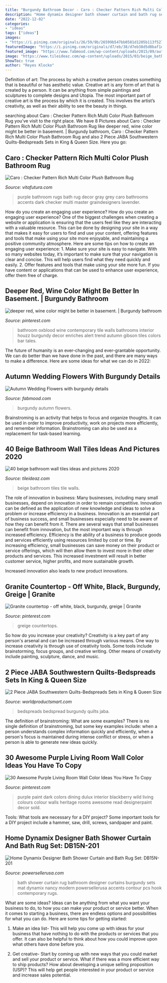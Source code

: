 ```yaml
---
title: "Burgundy Bathroom Decor - Caro : Checker Pattern Rich Multi Color Plush Bathroom Rug"
description: "Home dynamix designer bath shower curtain and bath rug set: db15n-201"
date: "2022-12-02"
categories:
- "ideas"
tags: ["ideas"]
images:
- "https://i.pinimg.com/originals/26/59/9b/26599b547bb0581d1205b113f5278a74.jpg"
featuredImage: "https://i.pinimg.com/originals/d7/eb/38/d7eb38d5d8baf1d74890825338fb1403.jpg"
featured_image: "https://www.fabmood.com/wp-content/uploads/2015/09/autumn-wedding-flowers-with-burgundy-details8.jpg"
image: "https://www.tileideaz.com/wp-content/uploads/2015/03/beige_bathroom_wall_tiles_7.jpg"
ShowToc: true
author: "Reyes Klocko"
---
```



Definition of art: The process by which a creative person creates something that is beautiful or has aesthetic value.
Creative art is any form of art that is created by a person. It can be anything from simple paintings and sculptures to complete designs and Utopia. The most important part of creative art is the process by which it is created. This involves the artist’s creativity, as well as their ability to see the beauty in things.

	

		
searching about Caro : Checker Pattern Rich Multi Color Plush Bathroom Rug you've visit to the right place. We have 8 Pictures about Caro : Checker Pattern Rich Multi Color Plush Bathroom Rug like deeper red, wine color might be better in basement. | Burgundy bathroom, Caro : Checker Pattern Rich Multi Color Plush Bathroom Rug and also 2 Piece JABA Southwestern Quilts-Bedspreads Sets in King &amp; Queen Size. Here you go:
		
    
## Caro : Checker Pattern Rich Multi Color Plush Bathroom Rug

<img loading=lazy src="https://cdn.vitafutura.com/images/categories/rugs/bat_caro_swa_812_zoom.jpg" onerror="this.onerror=null;this.src='https://tse1.mm.bing.net/th?id=OIP.UKS44ZQl_lhw9w8e1luIjAHaHa&amp;pid=15.1';" alt="Caro : Checker Pattern Rich Multi Color Plush Bathroom Rug">

_Source: vitafutura.com_

>purple bathroom rugs bath rug decor gray grey caro bathrooms accents dark checker multi master graindesigners lavender. 

	

How do you create an engaging user experience?
How do you create an engaging user experience? One of the biggest challenges when creating a website or application is ensuring that the users feel like they are interacting with a valuable resource. This can be done by designing your site in a way that makes it easy for users to find and use your content, offering features and tools that make using your site more enjoyable, and maintaining a positive community atmosphere. Here are some tips on how to create an engaging user experience: 1. Make sure your site is easy to navigate. With so many websites today, it’s important to make sure that your navigation is clear and concise. This will help users find what they need quickly and easily. 2. Offer features and tools that make using your site more fun. If you have content or applications that can be used to enhance user experience, offer them free of charge.

    
## Deeper Red, Wine Color Might Be Better In Basement. | Burgundy Bathroom

<img loading=lazy src="https://i.pinimg.com/originals/26/59/9b/26599b547bb0581d1205b113f5278a74.jpg" onerror="this.onerror=null;this.src='https://tse2.mm.bing.net/th?id=OIP.K-ADV3NNnM1KImF6_I4TtAAAAA&amp;pid=15.1';" alt="deeper red, wine color might be better in basement. | Burgundy bathroom">

_Source: pinterest.com_

>bathroom oxblood wine contemporary tile walls bathrooms interior houzz burgundy decor enriches alert trend autumn gibson tiles colors bar tales. 

	

The future of humanity is an ever-changing and ever-grantable opportunity. We can do better than we have done in the past, and there are many ways to make a difference. Here are some ideas for what we can do in 2022: 

    
## Autumn Wedding Flowers With Burgundy Details

<img loading=lazy src="https://www.fabmood.com/wp-content/uploads/2015/09/autumn-wedding-flowers-with-burgundy-details8.jpg" onerror="this.onerror=null;this.src='https://tse1.mm.bing.net/th?id=OIP.lZRCLLaNZXQ0u5KvWqihDAHaLH&amp;pid=15.1';" alt="Autumn Wedding Flowers with burgundy details">

_Source: fabmood.com_

>burgundy autumn flowers. 

	

Brainstroming is an activity that helps to focus and organize thoughts. It can be used in order to improve productivity, work on projects more efficiently, and remember information. Brainstroming can also be used as a replacement for task-based learning.

    
## 40 Beige Bathroom Wall Tiles Ideas And Pictures 2020

<img loading=lazy src="https://www.tileideaz.com/wp-content/uploads/2015/03/beige_bathroom_wall_tiles_7.jpg" onerror="this.onerror=null;this.src='https://tse4.mm.bing.net/th?id=OIP.x7jsLS2ruEP3kJH98EabBQHaFU&amp;pid=15.1';" alt="40 beige bathroom wall tiles ideas and pictures 2020">

_Source: tileideaz.com_

>beige bathroom tiles tile walls. 

	

The role of innovation in business:
Many businesses, including many small businesses, depend on innovation in order to remain competitive. Innovation can be defined as the application of new knowledge and ideas to solve a problem or increase efficiency in a business. Innovation is an essential part of business success, and small businesses especially need to be aware of how they can benefit from it.
There are several ways that small businesses can benefit from innovation, but the most important way is through increased efficiency. Efficiency is the ability of a business to produce goods and services efficiently using resources limited by cost or time. By increasing efficiency, small businesses can save money on their product or service offerings, which will then allow them to invest more in their other products and services. This increased investment will result in better customer service, higher profits, and more sustainable growth.

Increased innovation also leads to new product innovations.

    
## Granite Countertop - Off White, Black, Burgundy, Greige | Granite

<img loading=lazy src="https://i.pinimg.com/originals/a6/db/0d/a6db0d63b84445d4a30e370143a2e4f9.jpg" onerror="this.onerror=null;this.src='https://tse2.mm.bing.net/th?id=OIP.dM6EOPqv5zf02QFXMSPIMgHaJ4&amp;pid=15.1';" alt="Granite countertop - off white, black, burgundy, greige | Granite">

_Source: pinterest.com_

>greige countertops. 

	

So how do you increase your creativity?
Creativity is a key part of any person's arsenal and can be increased through various means. One way to increase creativity is through use of creativity tools. Some tools include brainstorming, focus groups, and creative writing. Other means of creativity include painting, sculpture, dance, and music.

    
## 2 Piece JABA Southwestern Quilts-Bedspreads Sets In King &amp; Queen Size

<img loading=lazy src="https://worldproductsmart.com/wp-content/uploads/2020/03/916Tb38DsoL._AC_SL1500_.jpg" onerror="this.onerror=null;this.src='https://tse1.mm.bing.net/th?id=OIP._kEjjfBdihDhKFqkDkE8dwHaGF&amp;pid=15.1';" alt="2 Piece JABA Southwestern Quilts-Bedspreads Sets in King &amp; Queen Size">

_Source: worldproductsmart.com_

>bedspreads bedspread burgundy quilts jaba. 

	

The definition of brainstroming: What are some examples?
There is no single definition of brainstroming, but some key examples include: when a person understands complex information quickly and efficiently, when a person's focus is maintained during intense conflict or stress, or when a person is able to generate new ideas quickly.

    
## 30 Awesome Purple Living Room Wall Color Ideas You Have To Copy

<img loading=lazy src="https://i.pinimg.com/originals/d7/eb/38/d7eb38d5d8baf1d74890825338fb1403.jpg" onerror="this.onerror=null;this.src='https://tse1.mm.bing.net/th?id=OIP.XIPDrf1XQKQWHsp1C7iNjAHaLH&amp;pid=15.1';" alt="30 Awesome Purple Living Room Wall Color Ideas You Have To Copy">

_Source: pinterest.com_

>purple paint dark colors dining dulux interior blackberry wild living colours colour walls heritage rooms awesome read designerpaint decor sold. 

	

Tools: What tools are necessary for a DIY project?
Some important tools for a DIY project include a hammer, saw, drill, screws, sandpaper and paint.

    
## Home Dynamix Designer Bath Shower Curtain And Bath Rug Set: DB15N-201

<img loading=lazy src="https://sep.yimg.com/ay/powersellerusa/home-dynamix-designer-bath-shower-curtain-and-bath-rug-set-db15n-201-nancy-burgundy-17.gif" onerror="this.onerror=null;this.src='https://tse2.mm.bing.net/th?id=OIP.p6rHIb8-lzZwQQvwhK-g3QHaKs&amp;pid=15.1';" alt="Home Dynamix Designer Bath Shower Curtain and Bath Rug Set: DB15N-201">

_Source: powersellerusa.com_

>bath shower curtain rug bathroom designer curtains burgundy sets mat dynamix nancy modern powersellerusa accents contour pcs hook contemporary rugs. 

	

What are some ideas?
Ideas can be anything from what you want your business to do, to how you can make your product or service better. When it comes to starting a business, there are endless options and possibilities for what you can do. Here are some tips for getting started: 
1. Make an idea list- This will help you come up with ideas for your business that have nothing to do with the products or services that you offer. It can also be helpful to think about how you could improve upon what others have done before you.

2. Get creative- Start by coming up with new ways that you could market and sell your product or service. What if there was a more efficient way to ship products? How about developing a unique selling proposition (USP)? This will help get people interested in your product or service and increase sales potential. 


